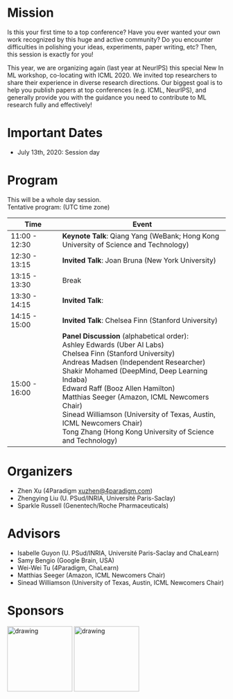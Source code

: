 # Mission

Is this your first time to a top conference? Have you ever wanted your own work recognized by this huge and active community? Do you encounter difficulties in polishing your ideas, experiments, paper writing, etc? Then, this session is exactly for you!

This year, we are organizing again (last year at NeurIPS) this special New In ML workshop, co-locating with ICML 2020. We invited top  researchers to share their experience in diverse research directions. Our biggest goal is to help you publish papers at top conferences (e.g. ICML, NeurIPS), and generally provide you with the guidance you need to contribute to ML research fully and effectively!  

# Important Dates

- July 13th, 2020: Session day

# Program

This will be a whole day session. <br>
Tentative program: (UTC time zone)

|**Time**  | **Event**|
|-|--------------------------------------------------|
|11:00 - 12:30| **Keynote Talk**: Qiang Yang (WeBank; Hong Kong University of Science and Technology)|
|12:30 - 13:15| **Invited Talk**: Joan Bruna (New York University)|
|13:15 - 13:30| Break|
|13:30 - 14:15| **Invited Talk**: |
|14:15 - 15:00| **Invited Talk**: Chelsea Finn (Stanford University)|
|15:00 - 16:00 <img width=50/>| **Panel Discussion** (alphabetical order): <br> Ashley Edwards (Uber AI Labs) <br> Chelsea Finn (Stanford University) <br> Andreas Madsen (Independent Researcher) <br> Shakir Mohamed (DeepMind, Deep Learning Indaba) <br> Edward Raff (Booz Allen Hamilton) <br> Matthias Seeger (Amazon, ICML Newcomers Chair) <br> Sinead Williamson (University of Texas, Austin, ICML Newcomers Chair) <br> Tong Zhang (Hong Kong University of Science and Technology)|

# Organizers

* Zhen Xu (4Paradigm [xuzhen@4paradigm.com](xuzhen@4paradigm.com))
* Zhengying Liu (U. PSud/INRIA, Université Paris-Saclay)
* Sparkle Russell (Genentech/Roche Pharmaceuticals)

# Advisors

* Isabelle Guyon (U. PSud/INRIA, Université Paris-Saclay and ChaLearn)
* Samy Bengio (Google Brain, USA)
* Wei-Wei Tu (4Paradigm, ChaLearn)
* Matthias Seeger (Amazon, ICML Newcomers Chair)
* Sinead Williamson (University of Texas, Austin, ICML Newcomers Chair)

# Sponsors

<img src="http://ccc.inaoep.mx/~hugojair/imgs/4p.png" alt="drawing" width="150"/>
<img src="http://sunai.uoc.edu/chalearnLAP/img/ChalearnLogo.png" alt="drawing" width="150"/>
